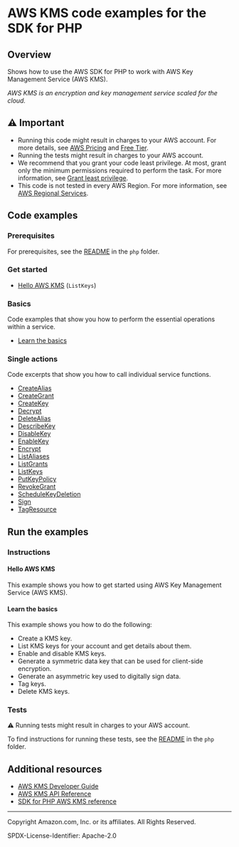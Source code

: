 # AWS KMS code examples for the SDK for PHP

## Overview

Shows how to use the AWS SDK for PHP to work with AWS Key Management Service (AWS KMS).

<!--custom.overview.start-->
<!--custom.overview.end-->

_AWS KMS is an encryption and key management service scaled for the cloud._

## ⚠ Important

* Running this code might result in charges to your AWS account. For more details, see [AWS Pricing](https://aws.amazon.com/pricing/) and [Free Tier](https://aws.amazon.com/free/).
* Running the tests might result in charges to your AWS account.
* We recommend that you grant your code least privilege. At most, grant only the minimum permissions required to perform the task. For more information, see [Grant least privilege](https://docs.aws.amazon.com/IAM/latest/UserGuide/best-practices.html#grant-least-privilege).
* This code is not tested in every AWS Region. For more information, see [AWS Regional Services](https://aws.amazon.com/about-aws/global-infrastructure/regional-product-services).

<!--custom.important.start-->
<!--custom.important.end-->

## Code examples

### Prerequisites

For prerequisites, see the [README](../../README.md#Prerequisites) in the `php` folder.


<!--custom.prerequisites.start-->
<!--custom.prerequisites.end-->

### Get started

- [Hello AWS KMS](HelloKMS.php#L5) (`ListKeys`)


### Basics

Code examples that show you how to perform the essential operations within a service.

- [Learn the basics](KmsBasics.php)


### Single actions

Code excerpts that show you how to call individual service functions.

- [CreateAlias](KmsService.php#L140)
- [CreateGrant](KmsService.php#L164)
- [CreateKey](KmsService.php#L35)
- [Decrypt](KmsService.php#L64)
- [DeleteAlias](KmsService.php#L460)
- [DescribeKey](KmsService.php#L195)
- [DisableKey](KmsService.php#L218)
- [EnableKey](KmsService.php#L238)
- [Encrypt](KmsService.php#L88)
- [ListAliases](KmsService.php#L112)
- [ListGrants](KmsService.php#L284)
- [ListKeys](KmsService.php#L260)
- [PutKeyPolicy](KmsService.php#L438)
- [RevokeGrant](KmsService.php#L325)
- [ScheduleKeyDeletion](KmsService.php#L346)
- [Sign](KmsService.php#L390)
- [TagResource](KmsService.php#L368)


<!--custom.examples.start-->
<!--custom.examples.end-->

## Run the examples

### Instructions


<!--custom.instructions.start-->
<!--custom.instructions.end-->

#### Hello AWS KMS

This example shows you how to get started using AWS Key Management Service (AWS KMS).


#### Learn the basics

This example shows you how to do the following:

- Create a KMS key.
- List KMS keys for your account and get details about them.
- Enable and disable KMS keys.
- Generate a symmetric data key that can be used for client-side encryption.
- Generate an asymmetric key used to digitally sign data.
- Tag keys.
- Delete KMS keys.

<!--custom.basic_prereqs.kms_Scenario_Basics.start-->
<!--custom.basic_prereqs.kms_Scenario_Basics.end-->


<!--custom.basics.kms_Scenario_Basics.start-->
<!--custom.basics.kms_Scenario_Basics.end-->


### Tests

⚠ Running tests might result in charges to your AWS account.


To find instructions for running these tests, see the [README](../../README.md#Tests)
in the `php` folder.



<!--custom.tests.start-->
<!--custom.tests.end-->

## Additional resources

- [AWS KMS Developer Guide](https://docs.aws.amazon.com/kms/latest/developerguide/overview.html)
- [AWS KMS API Reference](https://docs.aws.amazon.com/kms/latest/APIReference/Welcome.html)
- [SDK for PHP AWS KMS reference](https://docs.aws.amazon.com/aws-sdk-php/v3/api/namespace-Aws.Kms.html)

<!--custom.resources.start-->
<!--custom.resources.end-->

---

Copyright Amazon.com, Inc. or its affiliates. All Rights Reserved.

SPDX-License-Identifier: Apache-2.0